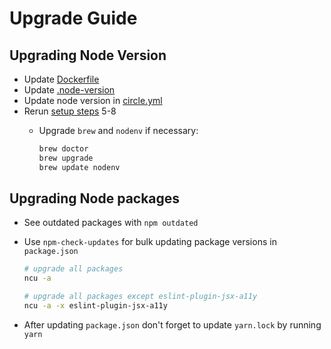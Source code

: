 # Upgrade Guide

## Upgrading Node Version

- Update [Dockerfile](../Dockerfile)
- Update [.node-version](../.node-version)
- Update node version in [circle.yml](../circle.yml)
- Rerun [setup steps](CONTRIBUTING.md#installation) 5-8
  - Upgrade `brew` and `nodenv` if necessary:

      ```sh
      brew doctor
      brew upgrade
      brew update nodenv
      ```

## Upgrading Node packages

- See outdated packages with `npm outdated`
- Use `npm-check-updates` for bulk updating package versions in `package.json`

    ```sh
    # upgrade all packages
    ncu -a

    # upgrade all packages except eslint-plugin-jsx-a11y
    ncu -a -x eslint-plugin-jsx-a11y
    ```
- After updating `package.json` don't forget to update `yarn.lock` by running `yarn`
